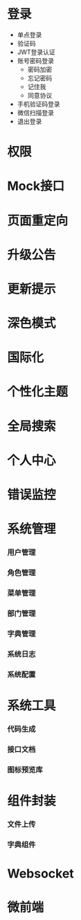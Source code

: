 # 登录

- 单点登录
- 验证码
- JWT登录认证
- 账号密码登录
  - 密码加密
  - 忘记密码
  - 记住我
  - 同意协议
- 手机验证码登录
- 微信扫描登录
- 退出登录

# 权限

# Mock接口

# 页面重定向

# 升级公告

# 更新提示

# 深色模式

# 国际化

# 个性化主题

# 全局搜索

# 个人中心

# 错误监控

# 系统管理

### 用户管理

### 角色管理

### 菜单管理

### 部门管理

### 字典管理

### 系统日志

### 系统配置

# 系统工具

### 代码生成

### 接口文档

### 图标预览库

# 组件封装

### 文件上传

### 字典组件

# Websocket

# 微前端
